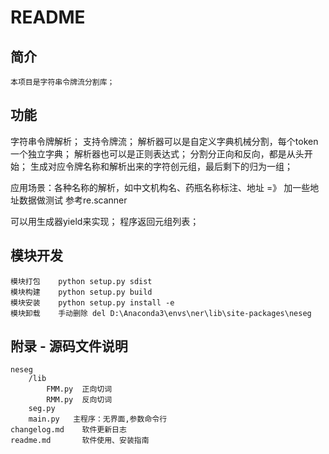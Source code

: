 # README

## 简介

    本项目是字符串令牌流分割库；

## 功能

字符串令牌解析；
支持令牌流；
解析器可以是自定义字典机械分割，每个token一个独立字典；
解析器也可以是正则表达式；
分割分正向和反向，都是从头开始；
生成对应令牌名称和解析出来的字符创元组，最后剩下的归为一组；

应用场景：各种名称的解析，如中文机构名、药瓶名称标注、地址  =》 加一些地址数据做测试
参考re.scanner

可以用生成器yield来实现；
程序返回元组列表；

## 模块开发

    模块打包    python setup.py sdist
    模块构建    python setup.py build
    模块安装    python setup.py install -e
    模块卸载    手动删除 del D:\Anaconda3\envs\ner\lib\site-packages\neseg

## 附录 - 源码文件说明

    neseg
        /lib
            FMM.py  正向切词
            RMM.py  反向切词
        seg.py      
        main.py   主程序：无界面,参数命令行
    changelog.md    软件更新日志
    readme.md       软件使用、安装指南